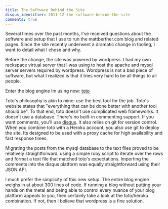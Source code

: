```yaml
---
title: The Software Behind the Site
disqus_identifier: 2011-12-the-software-behind-the-site
comments: true
---
```


Several times over the past months, I've received questions about the software and setup that I use to run the mattberther.com blog and related pages. Since the site recently underwent a dramatic change in tooling, I want to detail what I chose and why.

Before the change, the site was powered by wordpress. I had my own rackspace virtual server that I was using to host the apache and mysql server servers required by wordpress. Wordpress is not a bad piece of software, but what I realized is that it tries very hard to be all things to all people. 

Enter the blog engine Im using now: [toto][1] 

Toto's philosophy is akin to mine: use the best tool for the job. Toto's website states that "everything that can be done better with another tool should be". To that end, toto doesn't use complicated web frameworks. It doesn't use a database. There's no built-in commenting support. If you want comments, you'll use [disqus][2]. It also relies on git for version control. When you combine toto with a Heroku account, you also use git to deploy the site. Its designed to be used with a proxy cache for high availability and fast response times. 

Migrating the posts from the mysql database to the text files proved to be relatively straightforward, using a simple ruby script to iterate over the rows and format a text file that matched toto's expectations. Importing the comments into the disqus platform was equally straightforward using their JSON API.

I much prefer the simplicity of this new setup. The entire blog engine weighs in at about 300 lines of code. If running a blog without putting your hands on the metal and being able to control every nuance of your blog platform appeals to you, then certainly take a look at the toto/heroku combination. If not, then I believe that wordpress is a fine solution. 

[1]:http://cloudhead.io/toto
[2]:http://disqus.com
